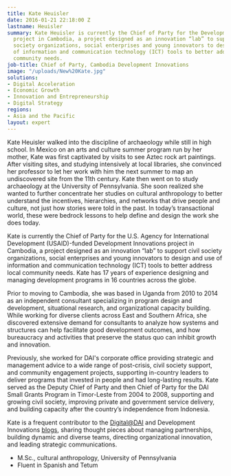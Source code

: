 ```yaml
---
title: Kate Heuisler
date: 2016-01-21 22:18:00 Z
lastname: Heuisler
summary: Kate Heuisler is currently the Chief of Party for the Development Innovations
  project in Cambodia, a project designed as an innovation “lab” to support civil
  society organizations, social enterprises and young innovators to design and use
  of information and communication technology (ICT) tools to better address local
  community needs.
job-title: Chief of Party, Cambodia Development Innovations
image: "/uploads/New%20Kate.jpg"
solutions:
- Digital Acceleration
- Economic Growth
- Innovation and Entrepreneurship
- Digital Strategy
regions:
- Asia and the Pacific
layout: expert
---
```


Kate Heuisler walked into the discipline of archaeology while still in high school. In Mexico on an arts and culture summer program run by her mother, Kate was first captivated by visits to see Aztec rock art paintings. After visiting sites, and studying intensively at local libraries, she convinced her professor to let her work with him the next summer to map an undiscovered site from the 11th century. Kate then went on to study archaeology at the University of Pennsylvania. She soon realized she wanted to further concentrate her studies on cultural anthropology to better understand the incentives, hierarchies, and networks that drive people and culture, not just how stories were told in the past. In today’s transactional world, these were bedrock lessons to help define and design the work she does today. 
  
Kate is currently the Chief of Party for the U.S. Agency for International Development (USAID)-funded Development Innovations project in Cambodia, a project designed as an innovation “lab” to support civil society organizations, social enterprises and young innovators to design and use of information and communication technology (ICT) tools to better address local community needs. Kate has 17 years of experience designing and managing development programs in 16 countries across the globe. 

Prior to moving to Cambodia, she was based in Uganda from 2010 to 2014 as an independent consultant specializing in program design and development, situational research, and organizational capacity building. While working for diverse clients across East and Southern Africa, she discovered extensive demand for consultants to analyze how systems and structures can help facilitate good development outcomes, and how bureaucracy and activities that preserve the status quo can inhibit growth and innovation. 

Previously, she worked for DAI's corporate office providing strategic and management advice to a wide range of post-crisis, civil society support, and community engagement projects, supporting in-country leaders to deliver programs that invested in people and had long-lasting results. Kate served as the Deputy Chief of Party and then Chief of Party for the DAI Small Grants Program in Timor-Leste from 2004 to 2008, supporting and growing civil society, improving private and government service delivery, and building capacity after the country’s independence from Indonesia. 

Kate is a frequent contributor to the [Digital@DAI](https://dai-global-digital.com/) and Development Innovations [blogs](https://www.development-innovations.org/category/blog/), sharing thought pieces about managing partnerships, building dynamic and diverse teams, directing organizational innovation, and leading strategic communications. 

* M.Sc., cultural anthropology, University of Pennsylvania
* Fluent in Spanish and Tetum